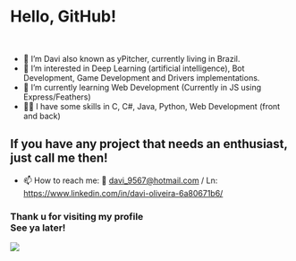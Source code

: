 # Hello, GitHub!

<br/>

- 👋 I’m Davi also known as yPitcher, currently living in Brazil.
- 👀 I’m interested in Deep Learning (artificial intelligence), Bot Development, Game Development and Drivers implementations.
- 🌱 I’m currently learning Web Development (Currently in JS using Express/Feathers)
- :man_technologist: I have some skills in C, C#, Java, Python, Web Development (front and back)

## If you have any project that needs an enthusiast, just call me then!
- 📫 How to reach me: 📧 davi_9567@hotmail.com / Ln: https://www.linkedin.com/in/davi-oliveira-6a80671b6/

<h3>Thank u for visiting my profile<br/>See ya later!</h3>
<img src=https://media2.giphy.com/media/3oEjHYlwvUK5p9AIbm/giphy.gif>
